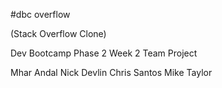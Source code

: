 #dbc overflow 

(Stack Overflow Clone)

Dev Bootcamp Phase 2 Week 2 Team Project

Mhar Andal
Nick Devlin
Chris Santos
Mike Taylor
